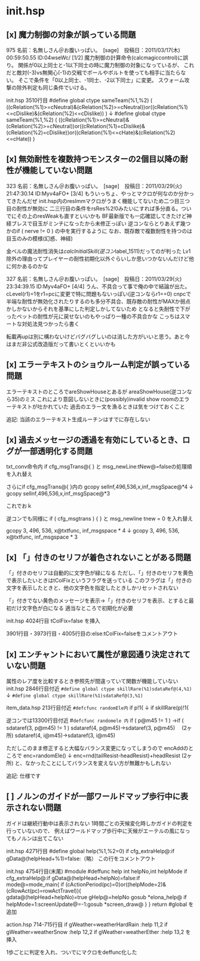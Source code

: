 # init.hsp


## [x] 魔力制御の対象が誤っている問題
975 名前：名無しさん＠お腹いっぱい。　[sage]　投稿日：2011/03/17(木) 00:59:50.55 ID:04wseWc/ [1/2]
魔力制御の計算命令(calcmagiccontrol)に誤り。
関係が0以上同士と-1以下同士の時に魔力制御の対象になっているが、
これだと敵対(-3)vs無関心(-1)の交戦でボールやボルトを使っても相手に当たらない。
そこで条件を「0以上同士、-1同士、-2以下同士」に変更。
スウォーム攻撃の除外判定も同じ条件でいける。


init.hsp 3510行目
 #define global ctype sameTeam(%1,%2) ( ((cRelation(%1)>=cNeutral)&(cRelation(%2)>=cNeutral))or((cRelation(%1)<=cDislike)&(cRelation(%2)<=cDislike)) )
↓
 #define global ctype sameTeam(%1,%2) ( ((cRelation(%1)>=cNeutral)&(cRelation(%2)>=cNeutral))or((cRelation(%1)=cDislike)&(cRelation(%2)=cDislike))or((cRelation(%1)<=cHate)&(cRelation(%2)<=cHate)) )

## [x] 無効耐性を複数持つモンスターの2個目以降の耐性が機能していない問題
323 名前：名無しさん＠お腹いっぱい。　[sage]　投稿日：2011/03/29(火) 21:47:30.14 ID:Myv4aFO+ [3/4]
もういっちょ、やっとマクロが何なのか分かってきたんだぜ
init.hsp内のresImmマクロがうまく機能してないため二つ目三つ目の耐性が無効に
二三行目の条件をrsRes%2!0みたいにすれば多分直る。ついでにその上のresWeakも直すといいかも
BF最新版でも一応確認してきたけど神経ブレスで目玉がミンチになったから未修正っぽい
逆コンならとりあえず幾つかのif ( nerve != 0 ) の中を実行するように
なお、既存敵で複数耐性を持つのは目玉のみの模様(幻惑、神経)

金ベルの魔法耐性消失は*calcInitialSkill(逆コン*label_1511)だってのが判った
Lv1除外の理由ってプレイヤーの耐性初期化以外ぐらいしか思いつかないんだけど他に何かあるのかな

327 名前：名無しさん＠お腹いっぱい。　[sage]　投稿日：2011/03/29(火) 23:34:39.15 ID:Myv4aFO+ [4/4]
うん、不具合って事で俺の中で結論が出た。cLevel(r1)=1をr1=pcに変更で特に問題もないっぽい(逆コンならr1==0)
cnpcで半端な耐性が無効化されたりするのも多分不具合、既存敵の耐性がMAXか弱点かしかないからそれを基準にした判定しかしてないため
となると失耐性で下がったペットの耐性が元に戻せないのもやっぱり一種の不具合かな
こっちはスマートな対処法見つかったら書く

転載再upは別に構わないけどバグバグしいのは消した方がいいと思う。あと今はまだ非公式改造版だって書いとくといいかも

## [x] エラーテキストのショウルーム判定が誤っている問題
エラーテキストのところでareShowHouseとあるが
areaShowHouse(逆コンなら35)のミス
これにより意図しないときに(possibly)invalid show roomのエラーテキストが吐かれていた
過去のエラー文を漁るときは気をつけておくこと

追記: 当該のエラーテキスト生成ルーチンはすでに存在しない

## [x] 過去メッセージの透過を有効にしているとき、ログが一部透明化する問題
txt_conv命令内
if cfg_msgTrans@{ }
と
msg_newLine:tNew@=falseの処理順を入れ替え

さらにif cfg_msgTrans@{ }内の
gcopy selInf,496,536,x,inf_msgSpace@*4
↓
gcopy selInf,496,536,x,inf_msgSpace@*3

これでおｋ

逆コンでも同様に
if ( cfg_msgtrans ) { }
と
msg_newline
tnew = 0
を入れ替え

gcopy 3, 496, 536, x@txtfunc, inf_msgspace * 4
↓
gcopy 3, 496, 536, x@txtfunc, inf_msgspace * 3

## [x] 「」付きのセリフが着色されないことがある問題

「」付きのセリフは自動的に文字色が緑になる
ただし、「」付きのセリフを黄色で表示したいときはtColFixというフラグを送っている
このフラグは「」付きの文字を表示したときと、他の文字色を指定したときしかリセットされない

「」付きでない黄色のメッセージを表示→「」付きのセリフを表示、とすると最初だけ文字色が白になる
適当なところで初期化が必要


init.hsp 4024行目
  tColFix=false
を挿入

3901行目・3973行目・4005行目の:else:tColFix=falseをコメントアウト

## [x] エンチャントにおいて属性が意図通り決定されていない問題
属性のレア度を比較するとき参照先が間違っていて関数が機能していない
init.hsp 2846行目付近
`#define global ctype skillRare(%1)sdataRef@(4,%1)`
↓
`#define global ctype skillRare(%1)sdataRef@(3,%1)`

item_data.hsp 213行目付近
`#defcfunc randomEle内`
if p!1{
↓
if skillRare(p)!1{

逆コンでは13300行目付近
#`defcfunc randomele 内`
if ( p@m45 != 1 ) →if ( sdataref(3, p@m45) != 1 )
sdataref(4, p@m45)→sdataref(3, p@m45)　 (2ヶ所)
sdataref(4, i@m45)→sdataref(3, i@m45)

ただしこのまま修正すると大幅なバランス変更になってしまうので
encAddのところで
enc=randomEle()
↓
enc=rnd(tailResist-headResist)+headResist (2ヶ所)
と、なかったことにしてバランスを変えない方が無難かもしれない

追記: 仕様です

## [ ] ノルンのガイドが一部ワールドマップ歩行中に表示されない問題

ガイドは継続行動中は表示されない
1時間ごとの天候変化時しかガイドの判定を行っていないので、
例えばワールドマップ歩行中に天候がエーテルの風になってもノルンは出てこない


init.hsp 4271行目
  #define global help(%1,%2=0) if cfg_extraHelp@:if gData@(helpHead+%1)=false:（略）
この行をコメントアウト

init.hsp 4754行目(末尾)
  #module
  #deffunc help int helpNo,int helpMode
  if cfg_extraHelp@:if gData@(helpHead+helpNo)=false:if mode@=mode_main{
    if (cActionPeriod(pc)=0)or((helpMode=2)&(cRowAct(pc)=rowActTravel)){    
      gdata@(helpHead+helpNo)=true
      gHelp@=helpNo
      gosub *elona_help@
      if helpMode=1:screenUpdate@=-1:gosub *screen_draw@
    }
  }
  return
  #global
を追加

action.hsp 714-715行目
    if gWeather=weatherHardRain :help 11,2
    if gWeather=weatherSnow   :help 12,2
    if gWeather=weatherEther  :help 13,2
を挿入

1歩ごとに判定を入れ、ついでにマクロをdeffunc化した

